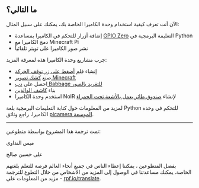 ## ما التالي؟

الآن أنت تعرف كيفية استخدام وحدة الكاميرا الخاصة بك، يمكنك على سبيل المثال:
* إضافة أزرار للتحكم في الكاميرا بمساعدة [GPIO Zero](https://gpiozero.readthedocs.org/) التعليمة البرمجية في Python
* دمج الكاميرا مع Minecraft Pi
* نشر صور الكاميرا على تويتر تلقائياً

جرب مشاريع وحدة الكاميرا هذه لمعرفة المزيد:

- إنشاء فلم [أضغط على زر توقف الحركة](https://projects.raspberrypi.org/ar-SA/projects/push-button-stop-motion/)
- صنع [كشك تصوير Minecraft](https://projects.raspberrypi.org/ar-SA/projects/minecraft-photobooth/)
- احصل على [دب Babbage للتغريد بالصور](https://projects.raspberrypi.org/ar-SA/projects/tweeting-babbage/)
- بناء [كاشف الوالدين](https://projects.raspberrypi.org/ar-SA/projects/parent-detector/)
- استخدم وحدة الكاميرا NoIR لإنشاء [صندوق طائر يعمل بالأشعة تحت الحمراء](https://projects.raspberrypi.org/ar-SA/projects/infrared-bird-box/)

لمزيد من المعلومات حول كتابة التعليمات البرمجية بلغة Python للتحكم في وحدة الكاميرا، راجع وثائق [picamera الموسعة](https://picamera.readthedocs.org/).


***
تمت ترجمة هذا المشروع بواسطة متطوعين:

ميس النداوي

علي حسين صالح

بفضل المتطوعين ، يمكننا إعطاء الناس في جميع أنحاء العالم فرصة للتعلم بلغتهم الخاصة. يمكنك مساعدتنا في الوصول إلى المزيد من الأشخاص من خلال التطوع للترجمة - مزيد من المعلومات على [rpf.io/translate](https://rpf.io/translate).

